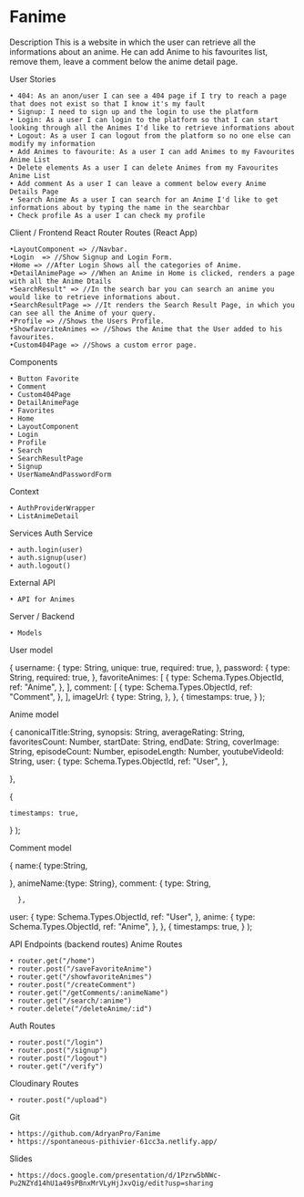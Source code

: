 # Fanime
Description
This is a website in which the user can retrieve all the informations about an anime. He can add Anime to his favourites list, remove them, leave a comment below the anime detail page.

User Stories

    • 404: As an anon/user I can see a 404 page if I try to reach a page that does not exist so that I know it's my fault
    • Signup: I need to sign up and the login to use the platform
    • Login: As a user I can login to the platform so that I can start looking through all the Animes I'd like to retrieve informations about
    • Logout: As a user I can logout from the platform so no one else can modify my information
    • Add Animes to favourite: As a user I can add Animes to my Favourites Anime List
    • Delete elements As a user I can delete Animes from my Favourites Anime List
    • Add comment As a user I can leave a comment below every Anime Details Page
    • Search Anime As a user I can search for an Anime I'd like to get informations about by typing the name in the searchbar
    • Check profile As a user I can check my profile 

Client / Frontend
React Router Routes (React App)
 
    •LayoutComponent => //Navbar.
    •Login  => //Show Signup and Login Form.
    •Home => //After Login Shows all the categories of Anime.
    •DetailAnimePage => //When an Anime in Home is clicked, renders a page with all the Anime Dtails
    •SearchResult" => //In the search bar you can search an anime you would like to retrieve informations about.
    •SearchResultPage => //It renders the Search Result Page, in which you can see all the Anime of your query.
    •Profile => //Shows the Users Profile.
    •ShowfavoriteAnimes => //Shows the Anime that the User added to his favourites.
    •Custom404Page => //Shows a custom error page.


Components

    • Button Favorite
    • Comment
    • Custom404Page
    • DetailAnimePage
    • Favorites
    • Home
    • LayoutComponent
    • Login
    • Profile
    • Search
    • SearchResultPage
    • Signup
    • UserNameAndPasswordForm

Context

    • AuthProviderWrapper
    • ListAnimeDetail



Services
Auth Service

    • auth.login(user)
    • auth.signup(user)
    • auth.logout()


External API

    • API for Animes


Server / Backend

    • Models

User model

{
    username: {
      type: String,
      unique: true,
      required: true,
    },
    password: {
      type: String,
      required: true,
    },
    favoriteAnimes: [
      {
        type: Schema.Types.ObjectId,
        ref: "Anime",
      },
    ],
    comment: [
      {
        type: Schema.Types.ObjectId,
        ref: "Comment",
      },
    ],
    imageUrl: {
      type: String,
    },
  },
  {
    timestamps: true,
  }
);

Anime model

 {
    canonicalTitle:String,
    synopsis: String,
    averageRating: String,
    favoritesCount: Number,
    startDate: String,
    endDate: String,
    coverImage: String,
    episodeCount: Number,
    episodeLength: Number,
    youtubeVideoId: String,
    user: {
      type: Schema.Types.ObjectId,
      ref: "User",
    },
    
  },
  
  {
    
    timestamps: true,
  }
);

Comment model

{ name:{
    type:String,
    
},
animeName:{type: String},
    comment: {
      type: String,
      
      },
  user: {
    type: Schema.Types.ObjectId,
    ref: "User",
  },
  anime: {
    type: Schema.Types.ObjectId,
    ref: "Anime",
  },
},
{
  timestamps: true,
  }
);


API Endpoints (backend routes)
Anime Routes

    • router.get("/home")
    • router.post("/saveFavoriteAnime")
    • router.get("/showfavoriteAnimes")
    • router.post("/createComment")
    • router.get("/getComments/:animeName")
    • router.get("/search/:anime")
    • router.delete("/deleteAnime/:id")

Auth Routes

    • router.post("/login")
    • router.post("/signup")
    • router.post("/logout")
    • router.get("/verify")

Cloudinary Routes

    • router.post("/upload")


Git

    • https://github.com/AdryanPro/Fanime
    • https://spontaneous-pithivier-61cc3a.netlify.app/

Slides

    • https://docs.google.com/presentation/d/1Pzrw5bNWc-Pu2NZYd14hU1a49sPBnxMrVLyHjJxvQig/edit?usp=sharing

